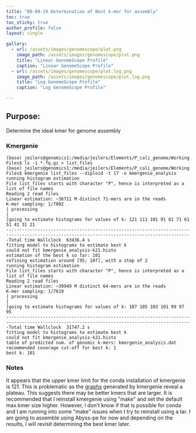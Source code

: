 ```yaml
---
title: "08-08-19 Determination of Best k-mer for assembly"
toc: true
toc_sticky: true
author_profile: false
layout: single

gallery:
  - url: /assets/images/genomescope/plot.png
    image_path: /assets/images/genomescope/plot.png
    title: "Linear GenomeScope Profile"
    caption: "Linear GenomeScope Profile"
  - url: /assets/images/genomescope/plot.log.png
    image_path: /assets/images/genomescope/plot.log.png
    title: "Log GenomeScope Profile"
    caption: "Log GenomeScope Profile"  

---
```


## Purpose: 
Determine the ideal kmer for genome assembly

### Kmergenie
```
(base) jeilers@genomics1:/media/jeilers/Elements/P_cali_genome/Working Files$ ls -1 *.fq.gz > list_files
(base) jeilers@genomics1:/media/jeilers/Elements/P_cali_genome/Working Files$ kmergenie list_files --diploid -t 17 -o kmergenie_analysis
running histogram estimation
File list_files starts with character "P", hence is interpreted as a list of file names
Reading 2 read files
Linear estimation: ~36711 M distinct 71-mers are in the reads
K-mer sampling: 1/7002
| processing                                                                                         |
[going to estimate histograms for values of k: 121 111 101 91 81 71 61 51 41 31 21 
---------------------------------------------------------------------------------------------------------------------------------------------Total time Wallclock  63436.4 s
fitting model to histograms to estimate best k
could not fit kmergenie_analysis-k21.histo
estimation of the best k so far: 101
refining estimation around [95; 107], with a step of 2
running histogram estimation
File list_files starts with character "P", hence is interpreted as a list of file names
Reading 2 read files
Linear estimation: ~39949 M distinct 64-mers are in the reads
K-mer sampling: 1/7619
| processing                                                                                         |
[going to estimate histograms for values of k: 107 105 103 101 99 97 95 
---------------------------------------------------------------------------------------------------------------------------------------------Total time Wallclock  31747.2 s
fitting model to histograms to estimate best k
could not fit kmergenie_analysis-k21.histo
table of predicted num. of genomic k-mers: kmergenie_analysis.dat
recommended coverage cut-off for best k: 1
best k: 101
```

### Notes
It appears that the upper kmer limit for the conda installation of kmergenie is 121. This is problematic as the [graphs](/kmergenie-analysis-101/) generated by kmergenie reveal a plateau. This suggests there may be better kmers that are larger. It is recommended that I reinstall kmergenie using "make" and set the default max kmer size higher. However, I don't know if that is possible for conda and I am running into some "make" issues when I try to reinstall using a tar. I am going to assemble using Abyss-pe for now and depending on the results, I will revisit determining the best kmer later. 


